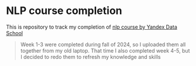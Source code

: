 # NLP course completion
This is repository to track my completion of [nlp course by Yandex Data School ]([url](https://github.com/yandexdataschool/nlp_course/))
> Week 1-3 were completed during fall of 2024, so I uploaded them all together from my old laptop. That time I also completed week 4-5, but I decided to redo them to refresh my knowledge and skills

